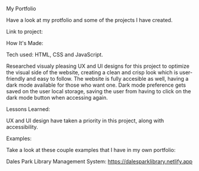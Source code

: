 My Portfolio

Have a look at my protfolio and some of the projects I have created. 

Link to project: 

How It's Made:

Tech used: HTML, CSS and JavaScript.

Researched visualy pleasing UX and UI designs for this project to optimize the visual side of the website, creating a clean and crisp look which is user-friendly and easy to follow. The website is fully accesible as well, having a dark mode available for those who want one. 
Dark mode preference gets saved on the user local storage, saving the user from having to click on the dark mode button when accessing again. 


Lessons Learned:

UX and UI design have taken a priority in this project, along with accessibility.

Examples:

Take a look at these couple examples that I have in my own portfolio:

Dales Park Library Management System: https://dalesparklibrary.netlify.app

